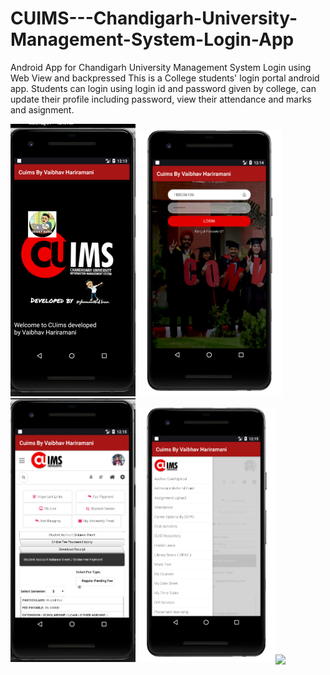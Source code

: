 # CUIMS---Chandigarh-University-Management-System-Login-App
Android App for Chandigarh University Management System Login using Web View and backpressed 
This is a College students' login portal android app. Students can login using login id and password given by college, can update their profile including password, view their attendance and marks and asignment.

<img width="200" src="https://github.com/vaibhavhariaramani/CUIMS---Chandigarh-University-Management-System-Login-App/blob/master/cuima_Images/splash.png"> <img width="230"  src="https://github.com/vaibhavhariaramani/CUIMS---Chandigarh-University-Management-System-Login-App/blob/master/cuima_Images/login.png">  <img width="200" src="https://github.com/vaibhavhariaramani/CUIMS---Chandigarh-University-Management-System-Login-App/blob/master/cuima_Images/home.png"> <img width="220" src="https://github.com/vaibhavhariaramani/CUIMS---Chandigarh-University-Management-System-Login-App/blob/master/cuima_Images/menu.png">[<img width="350" align='center' src="https://archive.org/download/download-button-png/download-button-png.png">](https://github.com/vaibhavhariaramani/CUIMS---Chandigarh-University-Management-System-Login-App/raw/master/CuimsByVaibhavHariramani.apk)
